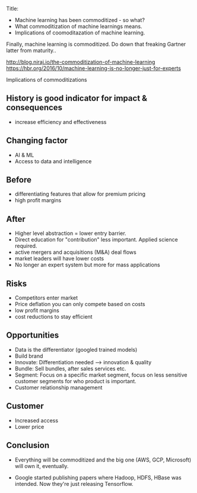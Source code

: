 Title: 

- Machine learning has been commoditized - so what?
- What commoditization of machine learnings means.
- Implications of coomoditazation of machine learning.

Finally, machine learning is commoditized. Do down that freaking Gartner latter from maturity..

http://blog.niraj.io/the-commoditization-of-machine-learning
https://hbr.org/2016/10/machine-learning-is-no-longer-just-for-experts

Implications of commoditizations

## History is good indicator for impact & consequences

- increase efficiency and effectiveness

## Changing factor

- AI & ML
- Access to data and intelligence

## Before

- differentiating features that allow for premium pricing
- high profit margins

## After

- Higher level abstraction = lower entry barrier.
- Direct education for "contribution" less important. Applied science required.
- active mergers and acquisitions (M&A) deal flows
- market leaders will have lower costs
- No longer an expert system but more for mass applications

## Risks

- Competitors enter market
- Price deflation
 you can only compete based on costs
 - low profit margins
 - cost reductions to stay efficient

## Opportunities

- Data is the differentiator (googled trained models)
- Build brand
- Innovate: Differentiation needed --> innovation & quality
- Bundle: Sell bundles, after sales services etc.
- Segment: Focus on a specific market segment, focus on less sensitive customer segments for who product is important.
- Customer relationship management

## Customer

- Increased access
- Lower price

## Conclusion

- Everything will be commoditized and the big one (AWS, GCP, Microsoft) will own it, eventually.

- Google started publishing papers where Hadoop, HDFS, HBase was intended. Now they're just releasing Tensorflow.
